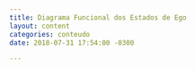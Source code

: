 ```yaml
---
title: Diagrama Funcional dos Estados de Ego
layout: content
categories: conteudo
date: 2018-07-31 17:54:00 -0300

---
```

